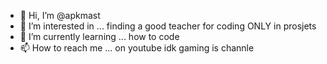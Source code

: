 - 👋 Hi, I’m @apkmast
- 👀 I’m interested in ... finding a good teacher for coding ONLY in prosjets
- 🌱 I’m currently learning ... how to code
- 📫 How to reach me ... on youtube idk gaming is channle

<!---
apkmast/apkmast is a ✨ special ✨ repository because its `README.md` (this file) appears on your GitHub profile.
You can click the Preview link to take a look at your changes.
--->
